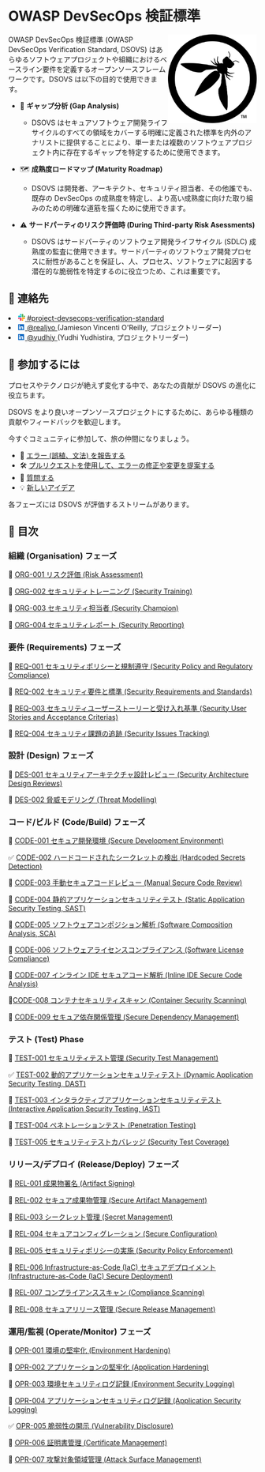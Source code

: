 # OWASP DevSecOps 検証標準

<img width="180px" align="right" style="float: right;" src="document/images/logo.svg">

OWASP DevSecOps 検証標準 (OWASP DevSecOps Verification Standard, DSOVS) はあらゆるソフトウェアプロジェクトや組織におけるベースライン要件を定義するオープンソースフレームワークです。DSOVS は以下の目的で使用できます。

- 🧐 **ギャップ分析 (Gap Analysis)**

  - DSOVS はセキュアソフトウェア開発ライフサイクルのすべての領域をカバーする明確に定義された標準を内外のアナリストに提供することにより、単一または複数のソフトウェアプロジェクト内に存在するギャップを特定するために使用できます。

- 🗺️ **成熟度ロードマップ (Maturity Roadmap)**

  - DSOVS は開発者、アーキテクト、セキュリティ担当者、その他誰でも、既存の DevSecOps の成熟度を特定し、より高い成熟度に向けた取り組みのための明確な道筋を描くために使用できます。

- ⚠️ **サードパーティのリスク評価時 (During Third-party Risk Asessments)**
  - DSOVS はサードパーティのソフトウェア開発ライフサイクル (SDLC) 成熟度の監査に使用できます。サードパーティのソフトウェア開発プロセスに耐性があることを保証し、人、プロセス、ソフトウェアに起因する潜在的な脆弱性を特定するのに役立つため、これは重要です。

## 💬 連絡先

<li><a href="https://owasp.slack.com/messages/project-devsecops-verification-standard/details/"><img src="document/images/slack_logo.png" width="14px">  #project-devsecops-verification-standard</a></li>
<li><a href="https://www.linkedin.com/in/realjvo/"><img src="document/images/linkedin.svg" width="14px"> @realjvo </a> (Jamieson Vincenti O'Reilly, プロジェクトリーダー)</li><li><a href="https://www.linkedin.com/in/yudhiy/"><img src="document/images/linkedin.svg" width="14px"> @yudhiy </a> (Yudhi Yudhistira, プロジェクトリーダー)</li>

## 🎉 参加するには

プロセスやテクノロジが絶えず変化する中で、あなたの貢献が DSOVS の進化に役立ちます。

DSOVS をより良いオープンソースプロジェクトにするために、あらゆる種類の貢献やフィードバックを歓迎します。

今すぐコミュニティに参加して、旅の仲間になりましょう。

- 🐞 [エラー (誤植、文法) を報告する](https://github.com/OWASP/www-project-devsecops-verification-standard/issues)
- 🛠️ [プルリクエストを使用して、エラーの修正や変更を提案する](https://github.com/OWASP/www-project-devsecops-verification-standard/pulls)
- 🙋 [質問する](https://github.com/OWASP/www-project-devsecops-verification-standard/discussions/categories/q-a)
- 💡 [新しいアイデア](https://github.com/OWASP/www-project-devsecops-verification-standard/discussions/categories/ideas)

各フェーズには DSOVS が評価するストリームがあります。
## 📖 目次
### 組織 (Organisation) フェーズ

🚧 [ORG-001 リスク評価 (Risk Assessment)](document/ORG-001-Risk-Assessment.md)

🚧 [ORG-002 セキュリティトレーニング (Security Training)](document/ORG-002-Security-Training.md)

🚧 [ORG-003 セキュリティ担当者 (Security Champion)](document/ORG-003-Security-Champion.md)

🚧 [ORG-004 セキュリティレポート (Security Reporting)](document/ORG-004-Security-Reporting.md)

### 要件 (Requirements) フェーズ

🚧 [REQ-001 セキュリティポリシーと規制遵守 (Security Policy and Regulatory Compliance)](document/REQ-001-Security-Policy-and-Regulatory-Compliance.md)

🚧 [REQ-002 セキュリティ要件と標準 (Security Requirements and Standards)](document/REQ-002-Security-Requirements-and-Standards.md)

🚧 [REQ-003 セキュリティユーザーストーリーと受け入れ基準 (Security User Stories and Acceptance Criterias)](document/REQ-003-Security-User-Stories-and-Acceptance-Criteria.md)

🚧 [REQ-004 セキュリティ課題の追跡 (Security Issues Tracking)](document/REQ-004-Security-Issues-Tracking.md)
### 設計 (Design) フェーズ
🚧 [DES-001 セキュリティアーキテクチャ設計レビュー (Security Architecture Design Reviews)](document/DES-001-Secure-Architecture-Design-Reviews.md)

🚧 [DES-002 脅威モデリング (Threat Modelling)](document/DES-002-Threat-Modelling.md)

### コード/ビルド (Code/Build) フェーズ

🚧 [CODE-001 セキュア開発環境 (Secure Development Environment)](document/CODE-001-Secure-Development-Environment.md)

✅ [CODE-002 ハードコードされたシークレットの検出 (Hardcoded Secrets Detection)](document/CODE-002-Hardcoded-Secrets-Detection.md)

🚧 [CODE-003 手動セキュアコードレビュー (Manual Secure Code Review)](document/CODE-003-Manual-Secure-Code-Review.md)

🚧 [CODE-004 静的アプリケーションセキュリティテスト (Static Application Security Testing, SAST)](document/CODE-004-Static-Application-Security-Testing-SAST.md)

🚧 [CODE-005 ソフトウェアコンポジション解析 (Software Composition Analysis, SCA)](document/CODE-005-Software-Composition-Analysis-SCA.md)

🚧 [CODE-006 ソフトウェアライセンスコンプライアンス (Software License Compliance)](document/CODE-006-Software-License-Compliance.md)

🚧 [CODE-007 インライン IDE セキュアコード解析 (Inline IDE Secure Code Analysis)](document/CODE-007-Inline-IDE-Secure-Code-Analysis.md)

🚧[CODE-008 コンテナセキュリティスキャン (Container Security Scanning)](document/CODE-008-Container-Security-Scanning.md)

🚧 [CODE-009 セキュア依存関係管理 (Secure Dependency Management)](document/CODE-009-Secure-Dependency-Management.md)

### テスト (Test) Phase

🚧 [TEST-001 セキュリティテスト管理 (Security Test Management)](document/TEST-001-Security-Test-Management.md)

✅ [TEST-002 動的アプリケーションセキュリティテスト (Dynamic Application Security Testing, DAST)](document/TEST-002-Dynamic-Application-Security-Testing-DAST.md)

🚧 [TEST-003 インタラクティブアプリケーションセキュリティテスト (Interactive Application Security Testing, IAST)](document/TEST-003-Interactive-Application-Securit-Testing-IAST.md)

🚧 [TEST-004 ペネトレーションテスト (Penetration Testing)](document/TEST-004-Penetration-Testing.md)

🚧 [TEST-005 セキュリティテストカバレッジ (Security Test Coverage)](document/TEST-005-Security-Test-Coverage.md)

### リリース/デプロイ (Release/Deploy) フェーズ

🚧 [REL-001 成果物署名 (Artifact Signing)](document/REL-001-Artifact-Signing.md)

🚧 [REL-002 セキュア成果物管理 (Secure Artifact Management)](document/REL-002-Secure-Artifact-Management.md)

🚧 [REL-003 シークレット管理 (Secret Management)](document/REL-003-Secret-Management.md)

🚧 [REL-004 セキュアコンフィグレーション (Secure Configuration)](document/REL-004-Secure-Configuration.md)

🚧 [REL-005 セキュリティポリシーの実施 (Security Policy Enforcement)](document/REL-005-Security-Policy-Enforcement.md)

🚧 [REL-006 Infrastructure-as-Code (IaC) セキュアデプロイメント (Infrastructure-as-Code (IaC) Secure Deployment)](document/REL-006-Infrastructure-as-Code-Secure-Deployment.md)

🚧 [REL-007 コンプライアンススキャン (Compliance Scanning)](document/REL-007-Compliance-Scanning.md)

🚧 [REL-008 セキュアリリース管理 (Secure Release Management)](document/REL-008-Secure-Release-Management.md)

### 運用/監視 (Operate/Monitor) フェーズ

🚧 [OPR-001 環境の堅牢化 (Environment Hardening)](document/OPR-001-Environment-Hardening.md)

🚧 [OPR-002 アプリケーションの堅牢化 (Application Hardening)](document/OPR-002-Application-Hardening.md)

🚧 [OPR-003 環境セキュリティログ記録 (Environment Security Logging)](document/OPR-003-Environment-Security-Logging.md)

🚧 [OPR-004 アプリケーションセキュリティログ記録 (Application Security Logging)](document/OPR-004-Application-Security-Logging.md)

✅ [OPR-005 脆弱性の開示 (Vulnerability Disclosure)](document/OPR-005-Responsible-Disclosure.md)

🚧 [OPR-006 証明書管理 (Certificate Management)](document/OPR-006-Certificate-Management.md)

🚧 [OPR-007 攻撃対象領域管理 (Attack Surface Management)](document/OPR-007-Attack-Surface-Management.md)
